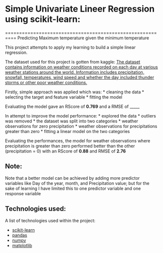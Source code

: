 
# Simple Univariate Lineer Regression using scikit-learn:
==========================================================
Predicting Maximum temperature given the minimum temperature

This project attempts to apply my learning to build a simple linear regression.

The dataset used for this project is gotten from kaggle: [The dataset contains information on weather conditions recorded on each day at various weather stations around the world. Information includes precipitation, snowfall, temperatures, wind speed and whether the day included thunder storms or other poor weather conditions.](https://www.kaggle.com/datasets/smid80/weatherww2)

Firstly, simple approach was applied which was:
    * cleaning the data
    * selecting the target and feature variable
    * fitting the model
    
Evaluating the model gave an RScore of **0.769** and a RMSE of _____

In attempt to improve the model performance:
    * explored the data
    * outliers was removed
    * the dataset was split into two categories
        * weather observations for zero precipitation
        * weather observations for precipitations greater than zero
    * fitting a linear model on the two categories
    
Evaluating the performances, the model for weather observations where precipitation is greater than zero performed better than the other (precipitation = 0) with an RScore of **0.88** and RMSE of **2.76**

## Note:
Note that a better model can be achieved by adding more predictor variables like Day of the year, month, and Precipitation value; but for the sake of learning I have limited this to one predictor variable and one response variable

## Technologies used:
A list of technologies used within the project:
* [scikit-learn](https://scikit-learn.org/)
* [pandas](https://pandas.pydata.org/)
* [numpy](https://example.com)
* [matplotlib](matplotlib.org)